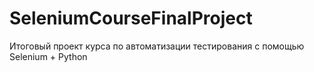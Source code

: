 # SeleniumCourseFinalProject
Итоговый проект курса по автоматизации тестирования с помощью Selenium + Python
